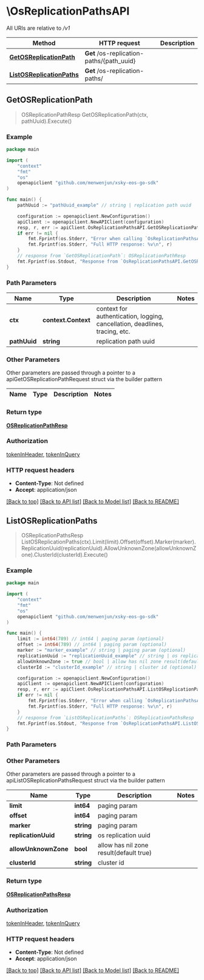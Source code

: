 # \OsReplicationPathsAPI

All URIs are relative to */v1*

Method | HTTP request | Description
------------- | ------------- | -------------
[**GetOSReplicationPath**](OsReplicationPathsAPI.md#GetOSReplicationPath) | **Get** /os-replication-paths/{path_uuid} | 
[**ListOSReplicationPaths**](OsReplicationPathsAPI.md#ListOSReplicationPaths) | **Get** /os-replication-paths/ | 



## GetOSReplicationPath

> OSReplicationPathResp GetOSReplicationPath(ctx, pathUuid).Execute()





### Example

```go
package main

import (
	"context"
	"fmt"
	"os"
	openapiclient "github.com/menwenjun/xsky-eos-go-sdk"
)

func main() {
	pathUuid := "pathUuid_example" // string | replication path uuid

	configuration := openapiclient.NewConfiguration()
	apiClient := openapiclient.NewAPIClient(configuration)
	resp, r, err := apiClient.OsReplicationPathsAPI.GetOSReplicationPath(context.Background(), pathUuid).Execute()
	if err != nil {
		fmt.Fprintf(os.Stderr, "Error when calling `OsReplicationPathsAPI.GetOSReplicationPath``: %v\n", err)
		fmt.Fprintf(os.Stderr, "Full HTTP response: %v\n", r)
	}
	// response from `GetOSReplicationPath`: OSReplicationPathResp
	fmt.Fprintf(os.Stdout, "Response from `OsReplicationPathsAPI.GetOSReplicationPath`: %v\n", resp)
}
```

### Path Parameters


Name | Type | Description  | Notes
------------- | ------------- | ------------- | -------------
**ctx** | **context.Context** | context for authentication, logging, cancellation, deadlines, tracing, etc.
**pathUuid** | **string** | replication path uuid | 

### Other Parameters

Other parameters are passed through a pointer to a apiGetOSReplicationPathRequest struct via the builder pattern


Name | Type | Description  | Notes
------------- | ------------- | ------------- | -------------


### Return type

[**OSReplicationPathResp**](OSReplicationPathResp.md)

### Authorization

[tokenInHeader](../README.md#tokenInHeader), [tokenInQuery](../README.md#tokenInQuery)

### HTTP request headers

- **Content-Type**: Not defined
- **Accept**: application/json

[[Back to top]](#) [[Back to API list]](../README.md#documentation-for-api-endpoints)
[[Back to Model list]](../README.md#documentation-for-models)
[[Back to README]](../README.md)


## ListOSReplicationPaths

> OSReplicationPathsResp ListOSReplicationPaths(ctx).Limit(limit).Offset(offset).Marker(marker).ReplicationUuid(replicationUuid).AllowUnknownZone(allowUnknownZone).ClusterId(clusterId).Execute()





### Example

```go
package main

import (
	"context"
	"fmt"
	"os"
	openapiclient "github.com/menwenjun/xsky-eos-go-sdk"
)

func main() {
	limit := int64(789) // int64 | paging param (optional)
	offset := int64(789) // int64 | paging param (optional)
	marker := "marker_example" // string | paging param (optional)
	replicationUuid := "replicationUuid_example" // string | os replication uuid (optional)
	allowUnknownZone := true // bool | allow has nil zone result(default true) (optional)
	clusterId := "clusterId_example" // string | cluster id (optional)

	configuration := openapiclient.NewConfiguration()
	apiClient := openapiclient.NewAPIClient(configuration)
	resp, r, err := apiClient.OsReplicationPathsAPI.ListOSReplicationPaths(context.Background()).Limit(limit).Offset(offset).Marker(marker).ReplicationUuid(replicationUuid).AllowUnknownZone(allowUnknownZone).ClusterId(clusterId).Execute()
	if err != nil {
		fmt.Fprintf(os.Stderr, "Error when calling `OsReplicationPathsAPI.ListOSReplicationPaths``: %v\n", err)
		fmt.Fprintf(os.Stderr, "Full HTTP response: %v\n", r)
	}
	// response from `ListOSReplicationPaths`: OSReplicationPathsResp
	fmt.Fprintf(os.Stdout, "Response from `OsReplicationPathsAPI.ListOSReplicationPaths`: %v\n", resp)
}
```

### Path Parameters



### Other Parameters

Other parameters are passed through a pointer to a apiListOSReplicationPathsRequest struct via the builder pattern


Name | Type | Description  | Notes
------------- | ------------- | ------------- | -------------
 **limit** | **int64** | paging param | 
 **offset** | **int64** | paging param | 
 **marker** | **string** | paging param | 
 **replicationUuid** | **string** | os replication uuid | 
 **allowUnknownZone** | **bool** | allow has nil zone result(default true) | 
 **clusterId** | **string** | cluster id | 

### Return type

[**OSReplicationPathsResp**](OSReplicationPathsResp.md)

### Authorization

[tokenInHeader](../README.md#tokenInHeader), [tokenInQuery](../README.md#tokenInQuery)

### HTTP request headers

- **Content-Type**: Not defined
- **Accept**: application/json

[[Back to top]](#) [[Back to API list]](../README.md#documentation-for-api-endpoints)
[[Back to Model list]](../README.md#documentation-for-models)
[[Back to README]](../README.md)

